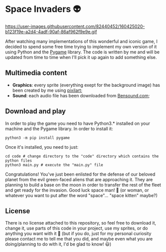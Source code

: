 # Space Invaders 👽

https://user-images.githubusercontent.com/82440452/160425020-b123f19e-a2d4-4adf-90af-86af962f9e9e.gif


After watching many implementations of this wonderful and iconic game, I decided to spend some free time trying to implement my own version of it using Python and the [Pygame](https://pypi.org/project/pygame/) library.
The code is written by me and will be updated from time to time when I'll pick it up again to add something else.

## Multimedia content

- **Graphics**: every sprite (everything exept for the background image) has been created by me using [pixilart](https://www.pixilart.com/);
- **Sound**: each audio file has been downloaded from [Bensound.com](https://www.bensound.com/);

## Download and play 

In order to play the game you need to have Python3.* installed on your machine and the Pygame library. In order to install it:
```
python3 -m pip install pygame
```

Once it's installed, you need to just:
```
cd code # change directory to the "code" directory which contains the python files
python3 main.py # execute the "main.py" file
```

Congratulations! You've just been enlisted for the defense of our beloved planet from the evil green-faced aliens that are approaching it. They are planning to build a base on the moon in order to transfer the rest of the fleet and get ready for the invasion. Good luck space man! 🚀 (or woman, or whatever you want to put after the word "space"... "space kitten" maybe?)

## License

There is no license attached to this repository, so feel free to download it, change it, use parts of this code in your project, use my sprites, or do anything you want with it 🎈 (but if you do, just for my personal curiosity please contact me to tell me that you did, and maybe even what you are doing/planning to do with it, I'd be glad to know! 😃)
